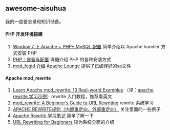 ## awesome-aisuhua

我的一些备忘录和知识储备。

#### PHP 开发环境搭建

 1. [Window 7 下 Apache + PHP+ MySQL 配置][1] 简单介绍以 Apache handler 方式安装 PHP
 2. [PHP：安装与配置][2] 详细介绍 PHP 的各种安装方式
 3. [mod_fcgid 介绍][3] [Apache Lounge][4] 提供了已编译好的so文件

#### Apache mod_rewrite

 1. [Learn Apache mod_rewrite: 13 Real-world Examples][5] （译：[apache rewrite 学习示例][6]）rewrite 入门教程，推荐看英文
 2. [mod_rewrite: A Beginner’s Guide to URL Rewriting][7] rewrite 系统学习 
 3. [APACHE REWRITE规则（内部重定向、外部重定向）][8] 关注里面的一些例子
 4. [Apache Rewrite 学习笔记][9] 简单了解一下
 5. [URL Rewriting for Beginners][10] 较为系统全面的介绍



  [1]: http://wenku.baidu.com/view/5c4d3a1a6bd97f192279e943.html
  [2]: http://php.net/manual/zh/install.php
  [3]: http://httpd.apache.org/mod_fcgid/
  [4]: http://www.apachelounge.com/download/
  [5]: http://www.sitepoint.com/apache-mod_rewrite-examples/
  [6]: http://www.361way.com/apache_rewrite/897.html
  [7]: http://www.sitepoint.com/guide-url-rewriting/
  [8]: http://smilejay.com/2012/10/apache-rewrite/
  [9]: http://www.kancloud.cn/freephpcms/apache_rewrite_note/65057
  [10]: https://www.addedbytes.com/articles/for-beginners/url-rewriting-for-beginners/
